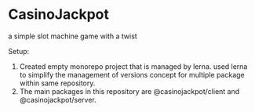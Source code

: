 # CasinoJackpot
a simple slot machine game with a twist

Setup:
1. Created empty monorepo project that is managed by lerna. used lerna to simplify the management of versions concept for multiple package within same repository.
2. The main packages in this repository are @casinojackpot/client and @casinojackpot/server.